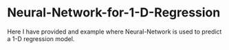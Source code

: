 Neural-Network-for-1-D-Regression
=================================

Here I have provided and example where Neural-Network is used to predict a 1-D regression model. 

